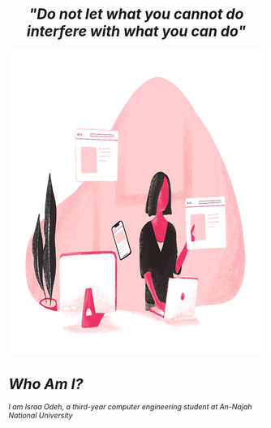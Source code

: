 <h1 align = "center" font-family: 'Brush Script MT'> <i> "Do not let what you cannot do interfere with what you can do" <i> </h1>
<p align = "center"> <img src="Programmer.gif" alt="A GIF of a programmer" height = "600px"> </p>
<h1> Who Am I? </h1>
<p>  I am Israa Odeh, a third-year computer engineering student at An-Najah National University </p>


